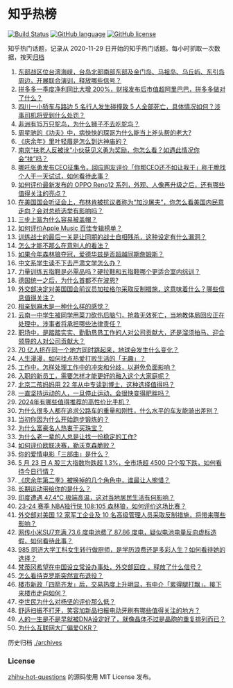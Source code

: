 # 知乎热榜
[![Build Status](https://github.com/ToWeLong/zhihu-hot-questions/workflows/CI/badge.svg)](https://github.com/ToWeLong/zhihu-hot-questions/actions)
[![GitHub language](https://img.shields.io/badge/language-golang-orange.svg)](https://golang.org/)
[![GitHub license](https://img.shields.io/github/license/ToWeLong/zhihu-hot-questions)](https://github.com/ToWeLong/zhihu-hot-questions/blob/main/LICENSE)

知乎热门话题，记录从 2020-11-29 日开始的知乎热门话题。每小时抓取一次数据，按天[归档](./archives)

<!-- BEGIN -->

1. [东部战区位台湾海峡，台岛北部南部东部及金门岛、马祖岛、乌丘屿、东引岛周边，开展联合演训，释放哪些信号？](https://www.zhihu.com/question/656891760)
1. [拼多多一季度净利同比大增 200%，财报发布后市值超阿里巴巴，拼多多做对了什么？](https://www.zhihu.com/question/656839001)
1. [四川一小轿车与路边 5 名行人发生碰撞致 5 人全部死亡，具体情况如何？涉事司机将受到什么处罚？](https://www.zhihu.com/question/656693812)
1. [非洲有15万只鸵鸟，为什么狮子不去吃鸵鸟？](https://www.zhihu.com/question/656613325)
1. [周星驰的《功夫》中，病怏怏的琛哥为什么能当上斧头帮的老大?](https://www.zhihu.com/question/460071485)
1. [《庆余年》里叶轻眉是怎么到达神庙的？](https://www.zhihu.com/question/362466477)
1. [南京“扶老人反被讹”小伙获见义勇为奖励，你怎么看？如遇此情况你会“扶”吗？](https://www.zhihu.com/question/656479215)
1. [哪吒张勇发布CEO征集令，回应网友评价「你那CEO还不如让我干」称干脆找个人干一天试试，如何看待此事？](https://www.zhihu.com/question/656822797)
1. [如何评价最新发布的 OPPO Reno12 系列，外观、人像再升级之后，还有哪些值得关注的亮点？](https://www.zhihu.com/question/656918839)
1. [在美国国会听证会上，布林肯被抗议者称为“加沙屠夫”，你怎么看美国内民意走向？会对总统选举有影响吗？](https://www.zhihu.com/question/656801416)
1. [三步上篮为什么容易被盖帽？](https://www.zhihu.com/question/651909433)
1. [如何评价Apple Music 百佳专辑榜单？](https://www.zhihu.com/question/655911047)
1. [训练战士的最后一关是让同期的战士自相残杀，这种设定有什么漏洞？](https://www.zhihu.com/question/656815143)
1. [怎么才能不那么在意别人的看法？](https://www.zhihu.com/question/656705131)
1. [如果今年森林狼夺冠，爱德华兹是否超越同期詹姆斯？](https://www.zhihu.com/question/656819588)
1. [中文系学生读不下去严肃文学怎么办？](https://www.zhihu.com/question/656280086)
1. [力量训练五指鞋是必需品吗？硬拉鞋和五指鞋哪个更适合室内综训？](https://www.zhihu.com/question/656896193)
1. [德国统一之后，为什么首都不在波恩?](https://www.zhihu.com/question/589693010)
1. [外交部决定对美国国会前议员加拉格尔采取反制措施，这意味着什么？哪些信息值得关注？](https://www.zhihu.com/question/656708494)
1. [相亲到麻木是一种什么样的感觉？](https://www.zhihu.com/question/654264252)
1. [云南一中学生被同学用菜刀砍伤后脑勺，抢救无效死亡，当地教体局回应正在处理中，涉事者将承担哪些法律责任？](https://www.zhihu.com/question/656807833)
1. [职场中，是踏踏实实、勤勤恳恳工作的人对公司贡献大，还是溜须拍马、迎合领导的人对公司贡献大？](https://www.zhihu.com/question/656669924)
1. [70 亿人挤在同一个地方同时跳起来，地球会发生什么变化？](https://www.zhihu.com/question/655343414)
1. [人生漫漫，如何找点热爱打败生活的「无趣」？](https://www.zhihu.com/question/653434006)
1. [工作中，怎样处理工作中的冲突和分歧，以避免负面影响？](https://www.zhihu.com/question/656262458)
1. [入职的新员工，需要怎样才能更好的融入这个大家庭呢？](https://www.zhihu.com/question/656168646)
1. [北京二孩妈妈用 22 年从中专读到博士，这种选择值得吗？](https://www.zhihu.com/question/656056643)
1. [一直坚持运动的人，一旦停止运动，会很快变得肥胖吗？](https://www.zhihu.com/question/655852106)
1. [2024年有哪些值得推荐的高性价比手机？](https://www.zhihu.com/question/655074604)
1. [为什么很多人都在追求公路车的重量和刚性，什么水平的车友能骑出差别？](https://www.zhihu.com/question/653305816)
1. [当初你因为什么开始跑步锻炼的？](https://www.zhihu.com/question/656095031)
1. [为什么富豪名人热衷于买珠宝？](https://www.zhihu.com/question/637557014)
1. [为什么老一辈的人总是让找一份稳定的工作?](https://www.zhihu.com/question/656271889)
1. [如何评价欧联决赛，勒沃克森脆败？](https://www.zhihu.com/question/656860207)
1. [你的爱情电影「三部曲」是什么？](https://www.zhihu.com/question/656062432)
1. [5 月 23 日 A 股三大指数均跌超 1.3%，全市场超 4500 只个股下跌，如何看待今日行情？](https://www.zhihu.com/question/656895694)
1. [《庆余年第二季》被换掉的几个角色中，谁最让人惋惜？](https://www.zhihu.com/question/656309128)
1. [长期运动带给你的是什么？](https://www.zhihu.com/question/352879316)
1. [印度遭遇 47.4℃ 极端高温，这对当地居民生活有何影响？](https://www.zhihu.com/question/656594728)
1. [23-24 赛季 NBA独行侠 108:105 森林狼，如何评价这场比赛？](https://www.zhihu.com/question/656891995)
1. [外交部对美国 12 家军工企业及 10 名高级管理人员采取反制措施，将带来哪些影响？](https://www.zhihu.com/question/656820607)
1. [网传小米SU7充满 73.6 度电池费了 87.86 度电，疑似电池电量反向虚标造假，如何看待此事？](https://www.zhihu.com/question/656798335)
1. [985 同济大学工科女生转行做厨师，是学历浪费还是多彩人生？如何看待她的选择？](https://www.zhihu.com/question/656710676)
1. [梵蒂冈希望在中国设立常设办事处，外交部回应 ，释放了什么信号？](https://www.zhihu.com/question/656815350)
1. [怎么看待克罗斯突然宣布退役？](https://www.zhihu.com/question/656718845)
1. [楼市新政「四箭齐发」后，交易热度上升明显，有中介「累得腿打飘」，接下来楼市走向如何？](https://www.zhihu.com/question/656681643)
1. [李世民为什么对杨坚的评价那么低？](https://www.zhihu.com/question/656580508)
1. [舒适扫振不打牙，笑容加新品扫振电动牙刷有哪些值得关注的地方？](https://www.zhihu.com/question/656825209)
1. [人的一生是不是早就被DNA设定好了，就像晶体不过是晶胞的重复排列而已？](https://www.zhihu.com/question/656205188)
1. [为什么互联网大厂偏爱OKR？](https://www.zhihu.com/question/652646500)

<!-- END -->

历史归档 [./archives](./archives)


### License
[zhihu-hot-questions](https://github.com/towelong/zhihu-hot-questions) 的源码使用 MIT License 发布。